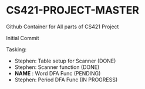 # CS421-PROJECT-MASTER
Github Container for All parts of CS421 Project

Initial Commit

Tasking:

- Stephen: Table setup for Scanner (DONE)
- Stephen: Scanner function (DONE)
- **NAME** : Word DFA Func (PENDING)
- Stephen: Period DFA Func (IN PROGRESS)